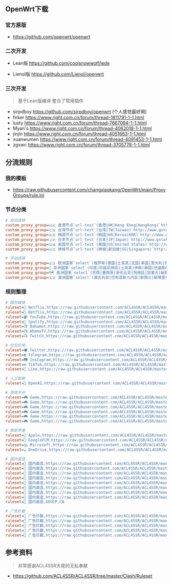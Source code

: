 ## OpenWrt下载

### 官方原版

* https://github.com/openwrt/openwrt



### 二次开发

* Lean版 https://github.com/coolsnowwolf/lede

* Lienol版 https://github.com/Lienol/openwrt



### 三次开发

> 基于Lean版编译 整合了常用插件

* sirpdboy https://github.com/sirpdboy/openwrt (个人感觉最好用)
* firker https://www.right.com.cn/forum/thread-1811791-1-1.html
* lusty https://www.right.com.cn/forum/thread-7667094-1-1.html
* Myan's https://www.right.com.cn/forum/thread-4062018-1-1.html
* jinjin https://www.right.com.cn/forum/thread-4051663-1-1.html
* xuanwumen https://www.right.com.cn/forum/thread-4091453-1-1.html
* zgxwc https://www.right.com.cn/forum/thread-3705778-1-1.html





## 分流规则

### 我的模板

* https://raw.githubusercontent.com/changxiaokang/OpenWrt/main/ProxyGroups/rule.ini



### 节点分类

```ini
# 自动选择
custom_proxy_group=🇭🇰 香港节点`url-test`(香港|HK|Hong Kong|Hongkong)`http://www.gstatic.com/generate_204`300,,100
custom_proxy_group=🇨🇳 台湾节点`url-test`(台湾|TW|Taiwan)`http://www.gstatic.com/generate_204`300,,100
custom_proxy_group=🇰🇷 韩国节点`url-test`(韩国|KR|Korea|KOR)`http://www.gstatic.com/generate_204`300,,100
custom_proxy_group=🇯🇵 日本节点`url-test`(日本|JP|Japan)`http://www.gstatic.com/generate_204`300,,100
custom_proxy_group=🇺🇲 美国节点`url-test`(美国|US|United States)`http://www.gstatic.com/generate_204`300,,100
custom_proxy_group=🇸🇬 狮城节点`url-test`(狮城|新加坡|SG|Singapore)`http://www.gstatic.com/generate_204`300,,100

# 手动选择
custom_proxy_group=🇪🇺 欧洲国家`select`(俄罗斯|德国|土耳其|法国|英国|意大利|西班牙|乌克兰|波兰|荷兰|葡萄牙|比利时)
custom_proxy_group=🎏 亚洲国家`select`(印度|印度尼西亚|土耳其|伊朗|泰国|巴基斯坦|菲律宾|马来西亚|越南|缅甸|柬埔寨)
custom_proxy_group=🗺︎ 美洲国家`select`(巴西|墨西哥|哥伦比亚|阿根廷|加拿大|秘鲁|委内瑞拉|智利|厄瓜多尔|玻利维亚)
custom_proxy_group=🇦🇺 澳洲国家`select`(澳大利亚|巴布亚新几内亚|新西兰|新喀里多尼亚|斐济)
```



### 规则整理

```ini
# 国外媒体
ruleset=🎥 Netflix,https://raw.githubusercontent.com/ACL4SSR/ACL4SSR/master/Clash/Ruleset/Netflix.list
ruleset=🎥 Netflix,https://raw.githubusercontent.com/ACL4SSR/ACL4SSR/master/Clash/Ruleset/NetflixIP.list
ruleset=📹 YouTube,https://raw.githubusercontent.com/ACL4SSR/ACL4SSR/master/Clash/Ruleset/YouTube.list
ruleset=🎵 Spotify,https://raw.githubusercontent.com/ACL4SSR/ACL4SSR/master/Clash/Ruleset/Spotify.list
ruleset=📺 Bahamut,https://raw.githubusercontent.com/ACL4SSR/ACL4SSR/master/Clash/Ruleset/Bahamut.list
ruleset=📺 AbemaTV,https://raw.githubusercontent.com/ACL4SSR/ACL4SSR/master/Clash/Ruleset/AbemaTV.list
ruleset=📺 Twitch,https://raw.githubusercontent.com/ACL4SSR/ACL4SSR/master/Clash/Ruleset/Twitch.list

# 社交应用
ruleset=🕊 Twitter,https://raw.githubusercontent.com/ACL4SSR/ACL4SSR/master/Clash/Ruleset/Twitter.list
ruleset=☎ Telegram,https://raw.githubusercontent.com/ACL4SSR/ACL4SSR/master/Clash/Telegram.list
ruleset=📷 Instagram,https://raw.githubusercontent.com/ACL4SSR/ACL4SSR/master/Clash/Ruleset/Instagram.list
ruleset=⚙️ TikTok,https://raw.githubusercontent.com/ACL4SSR/ACL4SSR/master/Clash/Ruleset/TikTok.list
ruleset=🤙 Line,https://raw.githubusercontent.com/ACL4SSR/ACL4SSR/master/Clash/Ruleset/Line.list

# 人工智能
ruleset=🧠 OpenAI,https://raw.githubusercontent.com/ACL4SSR/ACL4SSR/master/Clash/Ruleset/OpenAi.list

# 游戏平台
ruleset=🎮 Game,https://raw.githubusercontent.com/ACL4SSR/ACL4SSR/master/Clash/Ruleset/Xbox.list
ruleset=🎮 Game,https://raw.githubusercontent.com/ACL4SSR/ACL4SSR/master/Clash/Ruleset/Epic.list
ruleset=🎮 Game,https://raw.githubusercontent.com/ACL4SSR/ACL4SSR/master/Clash/Ruleset/Sony.list
ruleset=🎮 Game,https://raw.githubusercontent.com/ACL4SSR/ACL4SSR/master/Clash/Ruleset/Origin.list
ruleset=🎮 Game,https://raw.githubusercontent.com/ACL4SSR/ACL4SSR/master/Clash/Ruleset/Steam.list
ruleset=🎮 Game,https://raw.githubusercontent.com/ACL4SSR/ACL4SSR/master/Clash/Ruleset/Nintendo.list

# 微软苹果
ruleset=🍎 Apple,https://raw.githubusercontent.com/ACL4SSR/ACL4SSR/master/Clash/Apple.list
ruleset=📢 GoogleFCM,https://raw.githubusercontent.com/ACL4SSR/ACL4SSR/master/Clash/Ruleset/GoogleFCM.list
ruleset=Ⓜ️ Microsoft,https://raw.githubusercontent.com/ACL4SSR/ACL4SSR/master/Clash/Microsoft.list
ruleset=☁ OneDrive,https://raw.githubusercontent.com/ACL4SSR/ACL4SSR/master/Clash/OneDrive.list

# 国内直连
ruleset=🚩 国内直连,https://raw.githubusercontent.com/ACL4SSR/ACL4SSR/master/Clash/GoogleCN.list
ruleset=🚩 国内直连,https://raw.githubsercontent.com/ACL4SSR/ACL4SSR/master/Clash/ChinaIp.list
ruleset=🚩 国内直连,https://raw.githubusercontent.com/ACL4SSR/ACL4SSR/master/Clash/ChinaIpV6.list
ruleset=🚩 国内直连,https://raw.githubusercontent.com/ACL4SSR/ACL4SSR/master/Clash/ChinaDomain.list
ruleset=🚩 国内直连,https://raw.githubusercontent.com/ACL4SSR/ACL4SSR/master/Clash/ChinaCompanyIp.list
ruleset=🚩 国内直连,https://raw.githubusercontent.com/ACL4SSR/ACL4SSR/master/Clash/Download.list
ruleset=🚩 国内直连,https://raw.githubusercontent.com/ACL4SSR/ACL4SSR/master/Clash/LocalAreaNetwork.list
ruleset=🚩 国内直连,https://raw.githubusercontent.com/ACL4SSR/ACL4SSR/master/Clash/UnBan.list
ruleset=🚩 国内直连,GEOIP,CN

# 广告拦截
ruleset=🛑 广告拦截,https://raw.githubusercontent.com/ACL4SSR/ACL4SSR/master/Clash/BanEasyList.list
ruleset=🛑 广告拦截,https://raw.githubusercontent.com/ACL4SSR/ACL4SSR/master/Clash/BanEasyListChina.list
ruleset=🛑 广告拦截,https://raw.githubusercontent.com/ACL4SSR/ACL4SSR/master/Clash/BanAD.list
ruleset=🛑 广告拦截,https://raw.githubusercontent.com/ACL4SSR/ACL4SSR/master/Clash/BanProgramAD.list
ruleset=🛑 广告拦截,https://raw.githubusercontent.com/ACL4SSR/ACL4SSR/master/Clash/BanEasyPrivacy.list
```





## 参考资料

> 非常感谢ACL4SSR大佬的无私奉献

* https://github.com/ACL4SSR/ACL4SSR/tree/master/Clash/Ruleset
